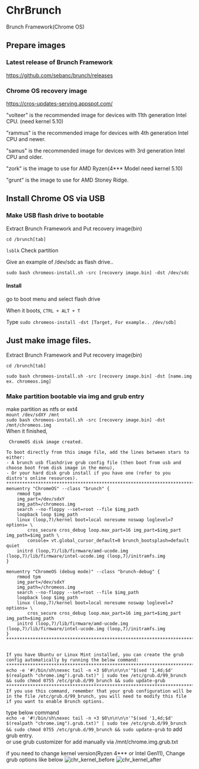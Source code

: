 # ChrBrunch
Brunch Framework(Chrome OS)

## Prepare images
### Latest release of Brunch Framework
https://github.com/sebanc/brunch/releases  

### Chrome OS recovery image
https://cros-updates-serving.appspot.com/

"volteer" is the recommended image for devices with 11th generation Intel CPU. (need kernel 5.10)

"rammus" is the recommended image for devices with 4th generation Intel CPU and newer.

"samus" is the recommended image for devices with 3rd generation Intel CPU and older.

"zork" is the image to use for AMD Ryzen(4*** Model need kernel 5.10)

"grunt" is the image to use for AMD Stoney Ridge.

## Install Chrome OS via USB
### Make USB flash drive to bootable
Extract Brunch Framework and Put recovery image(bin)

`cd /brunch[tab]`   

`lsblk` Check partition

Give an example of /dev/sdc as flash drive..

`sudo bash chromeos-install.sh -src [recovery image.bin] -dst /dev/sdc`   

#### Install
go to boot menu and select flash drive

When it boots, `CTRL + ALT + T`   

Type `sudo chromeos-install -dst [Target, For example.. /dev/sdb]`   

## Just make image files.
Extract Brunch Framework and Put recovery image(bin)

`cd /brunch[tab]`   

`sudo bash chromeos-install.sh -src [recovery image.bin] -dst [name.img ex. chromeos.img]`   

### Make partition bootable via img and grub entry
make partition as ntfs or ext4   
`mount /dev/sdXY /mnt`    
`sudo bash chromeos-install.sh -src [recovery image.bin] -dst /mnt/chromeos.img`   
When it finished,
```
 ChromeOS disk image created.

To boot directly from this image file, add the lines between stars to either:
- A brunch usb flashdrive grub config file (then boot from usb and choose boot from disk image in the menu),
- Or your hard disk grub install if you have one (refer to you distro's online resources).
********************************************************************************
menuentry "ChromeOS" --class "brunch" {
	rmmod tpm
	img_part=/dev/sdxY
	img_path=/chromeos.img
	search --no-floppy --set=root --file $img_path
	loopback loop $img_path
	linux (loop,7)/kernel boot=local noresume noswap loglevel=7 options= \
		cros_secure cros_debug loop.max_part=16 img_part=$img_part img_path=$img_path \
		console= vt.global_cursor_default=0 brunch_bootsplash=default quiet
	initrd (loop,7)/lib/firmware/amd-ucode.img (loop,7)/lib/firmware/intel-ucode.img (loop,7)/initramfs.img
}

menuentry "ChromeOS (debug mode)" --class "brunch-debug" {
	rmmod tpm
	img_part=/dev/sdxY
	img_path=/chromeos.img
	search --no-floppy --set=root --file $img_path
	loopback loop $img_path
	linux (loop,7)/kernel boot=local noresume noswap loglevel=7 options= \
		cros_secure cros_debug loop.max_part=16 img_part=$img_part img_path=$img_path
	initrd (loop,7)/lib/firmware/amd-ucode.img (loop,7)/lib/firmware/intel-ucode.img (loop,7)/initramfs.img
}
********************************************************************************


If you have Ubuntu or Linux Mint installed, you can create the grub config automatically by running the below command:
********************************************************************************
echo -e '#!/bin/sh\nexec tail -n +3 $0\n\n\n\n'"$(sed '1,4d;$d' $(realpath "chrome.img").grub.txt)" | sudo tee /etc/grub.d/99_brunch && sudo chmod 0755 /etc/grub.d/99_brunch && sudo update-grub
********************************************************************************
If you use this command, remember that your grub configuration will be in the file /etc/grub.d/99_brunch, you will need to modify this file if you want to enable Brunch options.

```

type below command     
`echo -e '#!/bin/sh\nexec tail -n +3 $0\n\n\n\n'"$(sed '1,4d;$d' $(realpath "chrome.img").grub.txt)" | sudo tee /etc/grub.d/99_brunch && sudo chmod 0755 /etc/grub.d/99_brunch && sudo update-grub` to add grub entry.    
or use grub customizer for add manually via /mnt/chrome.img.grub.txt


if you need to change kernel version(Ryzen 4*** or Intel Gen11), Change grub options like below
![chr_kernel_before](https://user-images.githubusercontent.com/42508318/123405260-9a204d00-d5e4-11eb-9613-f21405fd0bf2.png)
![chr_kernel_after](https://user-images.githubusercontent.com/42508318/123405275-9db3d400-d5e4-11eb-81b2-7be01621360d.png)
